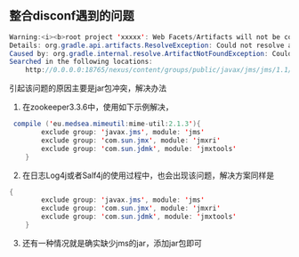 ## 整合disconf遇到的问题

```java
Warning:<i><b>root project 'xxxxx': Web Facets/Artifacts will not be configured properly</b>
Details: org.gradle.api.artifacts.ResolveException: Could not resolve all dependencies for configuration ':runtime'.
Caused by: org.gradle.internal.resolve.ArtifactNotFoundException: Could not find jms.jar (javax.jms:jms:1.1).
Searched in the following locations:
    http://0.0.0.0:18765/nexus/content/groups/public/javax/jms/jms/1.1/jms-1.1.jar</i>
```

引起该问题的原因主要是jar包冲突，解决办法

1. 在zookeeper3.3.6中，使用如下示例解决，

```java
 compile ('eu.medsea.mimeutil:mime-util:2.1.3'){
        exclude group: 'javax.jms', module: 'jms'
        exclude group: 'com.sun.jmx', module: 'jmxri'
        exclude group: 'com.sun.jdmk', module: 'jmxtools'
    }
```
2. 在日志Log4j或者Salf4j的使用过程中，也会出现该问题，解决方案同样是

```java
{
        exclude group: 'javax.jms', module: 'jms'
        exclude group: 'com.sun.jmx', module: 'jmxri'
        exclude group: 'com.sun.jdmk', module: 'jmxtools'
    }
```

3. 还有一种情况就是确实缺少jms的jar，添加jar包即可